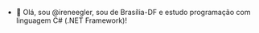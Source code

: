 - 👋 Olá, sou @ireneegler, sou de Brasília-DF e estudo programação com linguagem C# (.NET Framework)!


<!---
ireneegler/ireneegler is a ✨ special ✨ repository because its `README.md` (this file) appears on your GitHub profile.
You can click the Preview link to take a look at your changes.
--->
